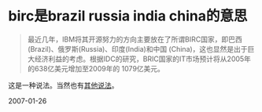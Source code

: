 # birc是brazil russia india china的意思

> 最近几年，IBM将其开源努力的方向主要放在了所谓BIRC国家，即巴西(Brazil)、俄罗斯(Russia)、印度(India)和中国 (China)，这也显然是出于巨大经济利益的考虑。根据IDC的研究，BRIC国家的IT市场预计将从2005年的638亿美元增加至2009年的 1079亿美元。

这是一种说法。当然也有[其他说法](http://www.google.com/search?q=define%3A+birc&ie=utf-8&oe=utf-8&rls=com.ubuntu:zh-CN:official&client=firefox)。

2007-01-26